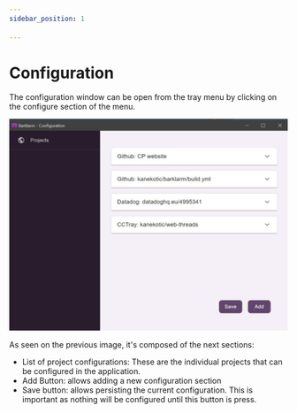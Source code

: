 ```yaml
---
sidebar_position: 1

---
```

# Configuration

The configuration window can be open from the tray menu by clicking on the configure section of the menu.

![Configure window](./img/configure_window.jpeg)

As seen on the previous image, it's composed of the next sections:

* List of project configurations: These are the individual projects that can be configured in the application.
* Add Button: allows adding a new configuration section
* Save button: allows persisting the current configuration. This is important as nothing will be configured until this button is press.